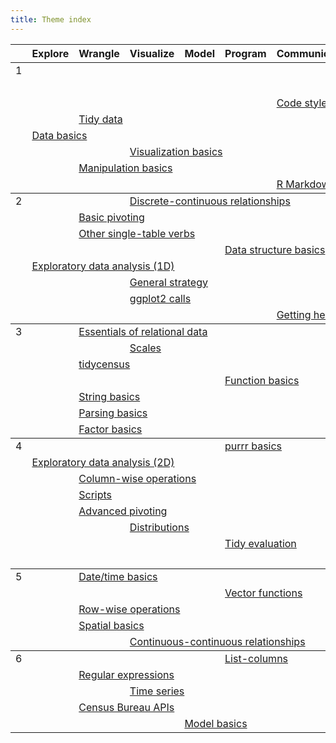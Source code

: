 ```yaml
---
title: Theme index
---
```


<table class="syllabus">
<colgroup>
  <col class="week" />
  <col class="theme" />
  <col class="theme" />
  <col class="theme" />
  <col class="theme" />
  <col class="theme" />
  <col class="theme" />
  <col class="theme" />
  <col class="theme" />
  <col class="theme" />
  <col class="theme" />
  <col class="theme" />
  <col class="theme" />
</colgroup>

<thead>
<tr>
  <th></th>
    <th>Explore</th>
    <th>Wrangle</th>
    <th>Visualize</th>
    <th>Model</th>
    <th>Program</th>
    <th>Communicate</th>
    <th>Workflow</th>
  <th></th>
  <th></th>
  <th></th>
  <th></th>
  <th></th>
</tr>
</thead>
<tbody>
<tr>
<td id='week-1'>1</td>
  <td colspan="6"></td>
  <td colspan="6"><a class="workflow" href="setup.html">Setup</a></td>
</tr>
<tr>
<td></td>
  <td colspan="6"></td>
  <td colspan="6"><a class="workflow" href="documentation.html">Documentation</a></td>
</tr>
<tr>
<td></td>
  <td colspan="5"></td>
  <td colspan="6"><a class="communicate" href="code-style.html">Code style</a></td>
  <td colspan="1"></td>
</tr>
<tr>
<td></td>
  <td colspan="1"></td>
  <td colspan="6"><a class="wrangle" href="tidy-data.html">Tidy data</a></td>
  <td colspan="5"></td>
</tr>
<tr>
<td></td>
  <td colspan="6"><a class="explore" href="data-basics.html">Data basics</a></td>
  <td colspan="6"></td>
</tr>
<tr>
<td></td>
  <td colspan="2"></td>
  <td colspan="6"><a class="visualize" href="vis-basics.html">Visualization basics</a></td>
  <td colspan="4"></td>
</tr>
<tr>
<td></td>
  <td colspan="1"></td>
  <td colspan="6"><a class="wrangle" href="manip-basics.html">Manipulation basics</a></td>
  <td colspan="5"></td>
</tr>
<tr>
<td></td>
  <td colspan="5"></td>
  <td colspan="6"><a class="communicate" href="rmarkdown-basics.html">R Markdown basics</a></td>
  <td colspan="1"></td>
</tr>
</tbody>
<tbody>
<tr>
<td id='week-2'>2</td>
  <td colspan="2"></td>
  <td colspan="6"><a class="visualize" href="vis-discrete-continuous.html">Discrete-continuous relationships</a></td>
  <td colspan="4"></td>
</tr>
<tr>
<td></td>
  <td colspan="1"></td>
  <td colspan="6"><a class="wrangle" href="pivot-1.html">Basic pivoting</a></td>
  <td colspan="5"></td>
</tr>
<tr>
<td></td>
  <td colspan="1"></td>
  <td colspan="6"><a class="wrangle" href="manip-one-table.html">Other single-table verbs</a></td>
  <td colspan="5"></td>
</tr>
<tr>
<td></td>
  <td colspan="4"></td>
  <td colspan="6"><a class="program" href="data-structure-basics.html">Data structure basics</a></td>
  <td colspan="2"></td>
</tr>
<tr>
<td></td>
  <td colspan="6"><a class="explore" href="eda-1d.html">Exploratory data analysis (1D)</a></td>
  <td colspan="6"></td>
</tr>
<tr>
<td></td>
  <td colspan="2"></td>
  <td colspan="6"><a class="visualize" href="vis-strategy.html">General strategy</a></td>
  <td colspan="4"></td>
</tr>
<tr>
<td></td>
  <td colspan="2"></td>
  <td colspan="6"><a class="visualize" href="vis-calls.html">ggplot2 calls</a></td>
  <td colspan="4"></td>
</tr>
<tr>
<td></td>
  <td colspan="5"></td>
  <td colspan="6"><a class="communicate" href="getting-help.html">Getting help</a></td>
  <td colspan="1"></td>
</tr>
</tbody>
<tbody>
<tr>
<td id='week-3'>3</td>
  <td colspan="1"></td>
  <td colspan="6"><a class="wrangle" href="relational-basics.html">Essentials of relational data</a></td>
  <td colspan="5"></td>
</tr>
<tr>
<td></td>
  <td colspan="2"></td>
  <td colspan="6"><a class="visualize" href="vis-scales.html">Scales</a></td>
  <td colspan="4"></td>
</tr>
<tr>
<td></td>
  <td colspan="1"></td>
  <td colspan="6"><a class="wrangle" href="tidycensus.html">tidycensus</a></td>
  <td colspan="5"></td>
</tr>
<tr>
<td></td>
  <td colspan="4"></td>
  <td colspan="6"><a class="program" href="function-basics.html">Function basics</a></td>
  <td colspan="2"></td>
</tr>
<tr>
<td></td>
  <td colspan="1"></td>
  <td colspan="6"><a class="wrangle" href="string-basics.html">String basics</a></td>
  <td colspan="5"></td>
</tr>
<tr>
<td></td>
  <td colspan="1"></td>
  <td colspan="6"><a class="wrangle" href="parse-basics.html">Parsing basics</a></td>
  <td colspan="5"></td>
</tr>
<tr>
<td></td>
  <td colspan="1"></td>
  <td colspan="6"><a class="wrangle" href="factor-basics.html">Factor basics</a></td>
  <td colspan="5"></td>
</tr>
</tbody>
<tbody>
<tr>
<td id='week-4'>4</td>
  <td colspan="4"></td>
  <td colspan="6"><a class="program" href="purrr-basics.html">purrr basics</a></td>
  <td colspan="2"></td>
</tr>
<tr>
<td></td>
  <td colspan="6"><a class="explore" href="eda-2d.html">Exploratory data analysis (2D)</a></td>
  <td colspan="6"></td>
</tr>
<tr>
<td></td>
  <td colspan="1"></td>
  <td colspan="6"><a class="wrangle" href="manip-colwise.html">Column-wise operations</a></td>
  <td colspan="5"></td>
</tr>
<tr>
<td></td>
  <td colspan="1"></td>
  <td colspan="6"><a class="wrangle" href="scripts.html">Scripts</a></td>
  <td colspan="5"></td>
</tr>
<tr>
<td></td>
  <td colspan="1"></td>
  <td colspan="6"><a class="wrangle" href="pivot-2.html">Advanced pivoting</a></td>
  <td colspan="5"></td>
</tr>
<tr>
<td></td>
  <td colspan="2"></td>
  <td colspan="6"><a class="visualize" href="vis-distributions.html">Distributions</a></td>
  <td colspan="4"></td>
</tr>
<tr>
<td></td>
  <td colspan="4"></td>
  <td colspan="6"><a class="program" href="tidy-eval.html">Tidy evaluation</a></td>
  <td colspan="2"></td>
</tr>
<tr>
<td></td>
  <td colspan="6"></td>
  <td colspan="6"><a class="workflow" href="project-workflow.html">Project workflow</a></td>
</tr>
</tbody>
<tbody>
<tr>
<td id='week-5'>5</td>
  <td colspan="1"></td>
  <td colspan="6"><a class="wrangle" href="datetime-basics.html">Date/time basics</a></td>
  <td colspan="5"></td>
</tr>
<tr>
<td></td>
  <td colspan="4"></td>
  <td colspan="6"><a class="program" href="function-vector.html">Vector functions</a></td>
  <td colspan="2"></td>
</tr>
<tr>
<td></td>
  <td colspan="1"></td>
  <td colspan="6"><a class="wrangle" href="manip-rowwise.html">Row-wise operations</a></td>
  <td colspan="5"></td>
</tr>
<tr>
<td></td>
  <td colspan="1"></td>
  <td colspan="6"><a class="wrangle" href="spatial-basics.html">Spatial basics</a></td>
  <td colspan="5"></td>
</tr>
<tr>
<td></td>
  <td colspan="2"></td>
  <td colspan="6"><a class="visualize" href="vis-continuous-continuous.html">Continuous-continuous relationships</a></td>
  <td colspan="4"></td>
</tr>
</tbody>
<tbody>
<tr>
<td id='week-6'>6</td>
  <td colspan="4"></td>
  <td colspan="6"><a class="program" href="list-cols.html">List-columns</a></td>
  <td colspan="2"></td>
</tr>
<tr>
<td></td>
  <td colspan="1"></td>
  <td colspan="6"><a class="wrangle" href="regexps.html">Regular expressions</a></td>
  <td colspan="5"></td>
</tr>
<tr>
<td></td>
  <td colspan="2"></td>
  <td colspan="6"><a class="visualize" href="vis-time-series.html">Time series</a></td>
  <td colspan="4"></td>
</tr>
<tr>
<td></td>
  <td colspan="1"></td>
  <td colspan="6"><a class="wrangle" href="census-bureau-apis.html">Census Bureau APIs</a></td>
  <td colspan="5"></td>
</tr>
<tr>
<td></td>
  <td colspan="3"></td>
  <td colspan="6"><a class="model" href="model-basics.html">Model basics</a></td>
  <td colspan="3"></td>
</tr>
</tbody>
</table>